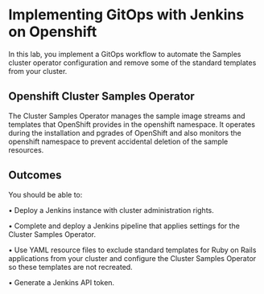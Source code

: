 #  Implementing GitOps with Jenkins on Openshift


In this lab, you implement a GitOps workflow to automate the Samples cluster operator configuration and remove some of the standard templates from your cluster.

## Openshift Cluster Samples Operator
The Cluster Samples Operator manages the sample image streams and templates that OpenShift provides in the openshift namespace. It operates during the installation and 
pgrades of OpenShift and also monitors the openshift namespace to prevent accidental deletion of the sample resources.

## Outcomes
You should be able to:

• Deploy a Jenkins instance with cluster administration rights.

• Complete and deploy a Jenkins pipeline that applies settings for the Cluster Samples Operator.

• Use YAML resource files to exclude standard templates for Ruby on Rails applications from your cluster and configure the Cluster Samples Operator so these templates are not recreated.

• Generate a Jenkins API token.

